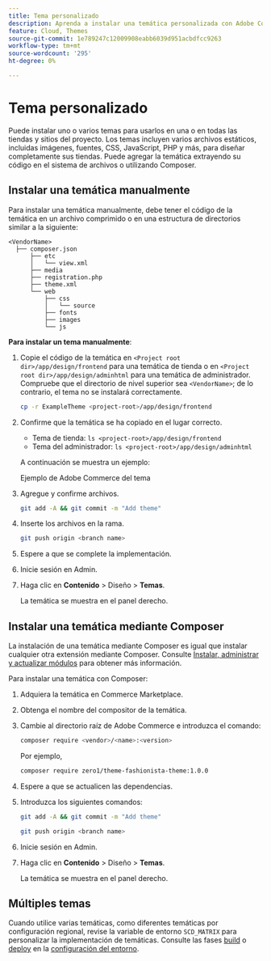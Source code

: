 ```yaml
---
title: Tema personalizado
description: Aprenda a instalar una temática personalizada con Adobe Commerce en la infraestructura en la nube.
feature: Cloud, Themes
source-git-commit: 1e789247c12009908eabb6039d951acbdfcc9263
workflow-type: tm+mt
source-wordcount: '295'
ht-degree: 0%

---
```


# Tema personalizado

Puede instalar uno o varios temas para usarlos en una o en todas las tiendas y sitios del proyecto. Los temas incluyen varios archivos estáticos, incluidas imágenes, fuentes, CSS, JavaScript, PHP y más, para diseñar completamente sus tiendas. Puede agregar la temática extrayendo su código en el sistema de archivos o utilizando Composer.

## Instalar una temática manualmente

Para instalar una temática manualmente, debe tener el código de la temática en un archivo comprimido o en una estructura de directorios similar a la siguiente:

```text
<VendorName>
  ├── composer.json
      ├── etc
      │   └── view.xml
      ├── media
      ├── registration.php
      ├── theme.xml
      └── web
          ├── css
          │   └── source
          ├── fonts
          ├── images
          └── js
```

**Para instalar un tema manualmente**:

1. Copie el código de la temática en `<Project root dir>/app/design/frontend` para una temática de tienda o en `<Project root dir>/app/design/adminhtml` para una temática de administrador. Compruebe que el directorio de nivel superior sea `<VendorName>`; de lo contrario, el tema no se instalará correctamente.

   ```bash
   cp -r ExampleTheme <project-root>/app/design/frontend
   ```

1. Confirme que la temática se ha copiado en el lugar correcto.

   * Tema de tienda: `ls <project-root>/app/design/frontend`
   * Tema del administrador: `ls <project-root>/app/design/adminhtml`

   A continuación se muestra un ejemplo:

   Ejemplo de Adobe Commerce del tema

1. Agregue y confirme archivos.

   ```bash
   git add -A && git commit -m "Add theme"
   ```

1. Inserte los archivos en la rama.

   ```bash
   git push origin <branch name>
   ```

1. Espere a que se complete la implementación.
1. Inicie sesión en Admin.
1. Haga clic en **Contenido** > Diseño > **Temas**.

   La temática se muestra en el panel derecho.

## Instalar una temática mediante Composer

La instalación de una temática mediante Composer es igual que instalar cualquier otra extensión mediante Composer. Consulte [Instalar, administrar y actualizar módulos](extensions.md) para obtener más información.

Para instalar una temática con Composer:

1. Adquiera la temática en Commerce Marketplace.
1. Obtenga el nombre del compositor de la temática.
1. Cambie al directorio raíz de Adobe Commerce e introduzca el comando:

   ```bash
   composer require <vendor>/<name>:<version>
   ```

   Por ejemplo,

   ```bash
   composer require zero1/theme-fashionista-theme:1.0.0
   ```

1. Espere a que se actualicen las dependencias.
1. Introduzca los siguientes comandos:

   ```bash
   git add -A && git commit -m "Add theme"
   ```

   ```bash
   git push origin <branch name>
   ```

1. Inicie sesión en Admin.
1. Haga clic en **Contenido** > Diseño > **Temas**.

   La temática se muestra en el panel derecho.

## Múltiples temas

Cuando utilice varias temáticas, como diferentes temáticas por configuración regional, revise la variable de entorno `SCD_MATRIX` para personalizar la implementación de temáticas. Consulte las fases [build](../environment/variables-build.md#scd_matrix) o [deploy](../environment/variables-deploy.md#scd_matrix) en la [configuración del entorno](../environment/configure-env-yaml.md).
